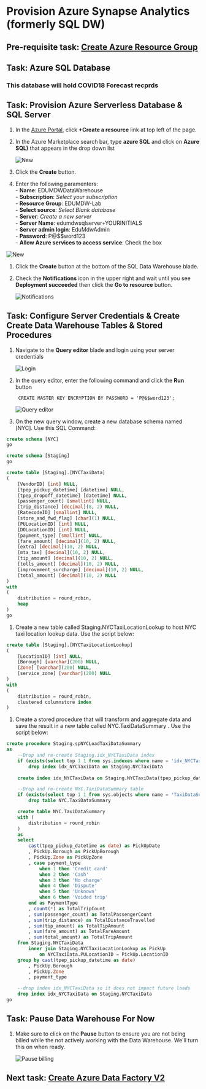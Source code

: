 
# Provision Azure Synapse Analytics (formerly SQL DW)

## Pre-requisite task: [Create Azure Resource Group](../azure-resource-group/create-resource-group.md)

## Task: Azure SQL Database

### This database will hold COVID18 Forecast recprds

## Task: Provision Azure Serverless Database & SQL Server
1. In the [Azure Portal](https://portal.azure.com), click **+Create a resource** link at top left of the page.

1. In the Azure Marketplace search bar, type **azure SQL** and click on **Azure SQL)** that appears in the drop down list

    ![New](media/provision/1a.png)

1. Click the **Create** button.

1. Enter the following paramenters:
    <br> - **Name**: EDUMDWDataWarehouse
    <br> - **Subscription**: *Select your subscription*
    <br> - **Resource Group**: EDUMDW-Lab
    <br> - **Select source**: *Select Blank database*
    <br> - **Server**:  *Create a new server*
    <br> - **Server Name**: edumdwsqlserver+YOURINITIALS
    <br> - **Server admin login**: EduMdwAdmin
    <br> - **Password**: P@$$word123
    <br> - **Allow Azure services to access service**: Check the box       

![New](media/provision/2.png)

1. Click the **Create** button at the bottom of the SQL Data Warehouse blade.
    
1. Check the **Notifications** icon in the upper right and wait until you see **Deployment succeeded** then click the **Go to resource** button.

    ![Notifications](media/provision/3.png)

## Task: Configure Server Credentials & Create Create Data Warehouse Tables & Stored Procedures

1. Navigate to the **Query editor** blade and login using your server credentials

    ![Login](media/provision/4.png)

1. In the query editor, enter the following command and click the **Run** button

        CREATE MASTER KEY ENCRYPTION BY PASSWORD = 'P@$$word123';
        
    ![Query editor](media/provision/5.png)

1.	On the new query window, create a new database schema named [NYC]. Use this SQL Command:

```sql
create schema [NYC]
go
```
```sql
create schema [Staging]
go

create table [Staging].[NYCTaxiData]
(
    [VendorID] [int] NULL,
    [tpep_pickup_datetime] [datetime] NULL,
    [tpep_dropoff_datetime] [datetime] NULL,
    [passenger_count] [smallint] NULL,
    [trip_distance] [decimal](8, 2) NULL,
    [RatecodeID] [smallint] NULL,
    [store_and_fwd_flag] [char](1) NULL,
    [PULocationID] [int] NULL,
    [DOLocationID] [int] NULL,
    [payment_type] [smallint] NULL,
    [fare_amount] [decimal](10, 2) NULL,
    [extra] [decimal](10, 2) NULL,
    [mta_tax] [decimal](10, 2) NULL,
    [tip_amount] [decimal](10, 2) NULL,
    [tolls_amount] [decimal](10, 2) NULL,
    [improvement_surcharge] [decimal](10, 2) NULL,
    [total_amount] [decimal](10, 2) NULL
)
with
(
    distribution = round_robin,
    heap
)
go

```

1.	Create a new table called Staging.NYCTaxiLocationLookup to host NYC taxi location lookup data. Use the script below:

```sql
create table [Staging].[NYCTaxiLocationLookup]
(
    [LocationID] [int] NULL,
    [Borough] [varchar](200) NULL,
    [Zone] [varchar](200) NULL,
    [service_zone] [varchar](200) NULL
)
with
(
    distribution = round_robin,
    clustered columnstore index
)
```

1.	Create a stored procedure that will transform and aggregate data and save the result in a new table called NYC.TaxiDataSummary . Use the script below:

```sql
create procedure Staging.spNYCLoadTaxiDataSummary
as
    --Drop and re-create Staging.idx_NYCTaxiData index
    if (exists(select top 1 1 from sys.indexes where name = 'idx_NYCTaxiData' and object_id = object_id('Staging.NYCTaxiData')))
        drop index idx_NYCTaxiData on Staging.NYCTaxiData 
    
    create index idx_NYCTaxiData on Staging.NYCTaxiData(tpep_pickup_datetime, PULocationID, payment_type, passenger_count, trip_distance, tip_amount, fare_amount, total_amount)

    --Drop and re-create NYC.TaxiDataSummary table
    if (exists(select top 1 1 from sys.objects where name = 'TaxiDataSummary' and schema_id = schema_id('NYC') and type = 'U'))
        drop table NYC.TaxiDataSummary 

    create table NYC.TaxiDataSummary 
    with (
        distribution = round_robin
    )
    as
    select 
        cast(tpep_pickup_datetime as date) as PickUpDate
        , PickUp.Borough as PickUpBorough
        , PickUp.Zone as PickUpZone
        , case payment_type
            when 1 then 'Credit card'
            when 2 then 'Cash'
            when 3 then 'No charge'
            when 4 then 'Dispute'
            when 5 then 'Unknown'
            when 6 then 'Voided trip'
        end as PaymentType
        , count(*) as TotalTripCount
        , sum(passenger_count) as TotalPassengerCount
        , sum(trip_distance) as TotalDistanceTravelled
        , sum(tip_amount) as TotalTipAmount
        , sum(fare_amount) as TotalFareAmount
        , sum(total_amount) as TotalTripAmount
    from Staging.NYCTaxiData
        inner join Staging.NYCTaxiLocationLookup as PickUp
            on NYCTaxiData.PULocationID = PickUp.LocationID
    group by cast(tpep_pickup_datetime as date) 
        , PickUp.Borough
        , PickUp.Zone
        , payment_type

    --drop index idx_NYCTaxiData so it does not impact future loads
    drop index idx_NYCTaxiData on Staging.NYCTaxiData
go
```

## Task: Pause Data Warehouse For Now
1. Make sure to click on the **Pause** button to ensure you are not being billed while the not actively working with the Data Warehouse. We'll turn this on when ready.

    ![Pause billing](media/provision/6.png)

## Next task: [Create Azure Data Factory V2](../azure-data-factory-v2/provision-azure-data-factory-v2.md)
